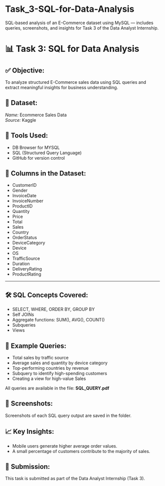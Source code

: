 # Task_3-SQL-for-Data-Analysis
SQL-based analysis of an E-Commerce dataset using MySQL — includes queries, screenshots, and insights for Task 3 of the Data Analyst Internship.

# 📊 Task 3: SQL for Data Analysis

## ✅ Objective:
To analyze structured E-Commerce sales data using SQL queries and extract meaningful insights for business understanding.

## 📁 Dataset:
*Name:* Ecommerce Sales Data  
*Source:* Kaggle  

## 🧰 Tools Used:
- DB Browser for MYSQL
- SQL (Structured Query Language)
- GitHub for version control

## 📌 Columns in the Dataset:
- CustomerID
- Gender
- InvoiceDate
- InvoiceNumber
- ProductID
- Quantity
- Price
- Total
- Sales
- Country
- OrderStatus
- DeviceCategory
- Device
- OS
- TrafficSource
- Duration
- DeliveryRating
- ProductRating

---

## 🛠 SQL Concepts Covered:
- SELECT, WHERE, ORDER BY, GROUP BY
- Self JOINs 
- Aggregate functions: SUM(), AVG(), COUNT()
- Subqueries
- Views

## 🧪 Example Queries:
- Total sales by traffic source
- Average sales and quantity by device category
- Top-performing countries by revenue
- Subquery to identify high-spending customers
- Creating a view for high-value Sales

All queries are available in the file: **SQL_QUERY.pdf**

## 📸 Screenshots:
Screenshots of each SQL query output are saved in the  folder.

## 📈 Key Insights:
- Mobile users generate higher average order values.
- A small percentage of customers contribute to the majority of sales.

## 🔗 Submission:
This task is submitted as part of the Data Analyst Internship (Task 3).  

